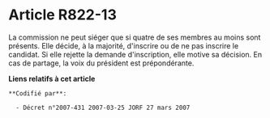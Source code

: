 # Article R822-13

La commission ne peut siéger que si quatre de ses membres au moins sont présents. Elle décide, à la majorité, d'inscrire ou
de ne pas inscrire le candidat. Si elle rejette la demande d'inscription, elle motive sa décision. En cas de partage, la voix
du président est prépondérante.

**Liens relatifs à cet article**

	**Codifié par**:

	  - Décret n°2007-431 2007-03-25 JORF 27 mars 2007
